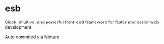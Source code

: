 # esb

Sleek, intuitive, and powerful front-end framework for faster and easier web development.

Auto commited via [Mixture](http://mixture.io)